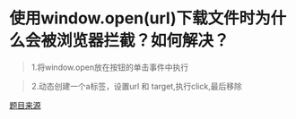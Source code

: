 # 使用window.open(url)下载文件时为什么会被浏览器拦截？如何解决？

> 1.将window.open放在按钮的单击事件中执行

> 2.动态创建一个a标签，设置url 和 target,执行click,最后移除


[题目来源](https://github.com/haizlin/fe-interview/issues/2673)